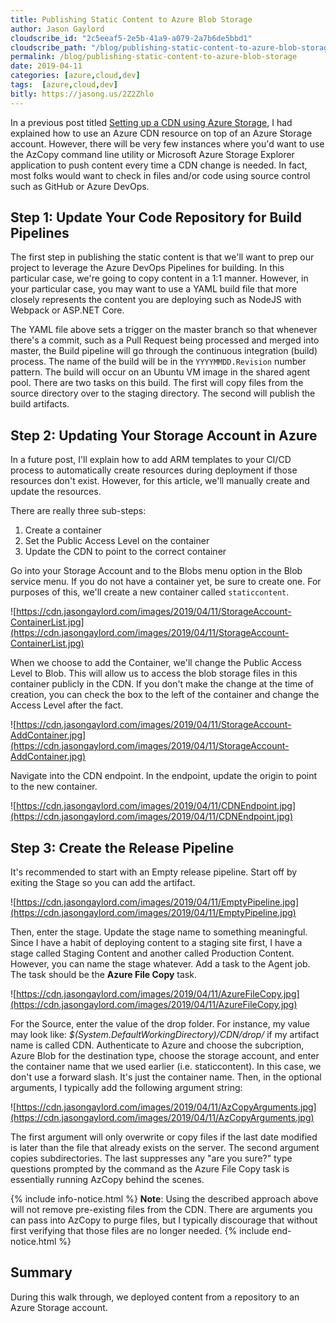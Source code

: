 ```yaml
---
title: Publishing Static Content to Azure Blob Storage
author: Jason Gaylord
cloudscribe_id: "2c5eeaf5-2e5b-41a9-a079-2a7b6de5bbd1"
cloudscribe_path: "/blog/publishing-static-content-to-azure-blob-storage"
permalink: /blog/publishing-static-content-to-azure-blob-storage
date: 2019-04-11
categories: [azure,cloud,dev]
tags:  [azure,cloud,dev]
bitly: https://jasong.us/2Z2Zhlo
---
```


In a previous post titled [Setting up a CDN using Azure Storage](https://jasong.us/2TOn30v), I had explained how to use an Azure CDN resource on top of an Azure Storage account. However, there will be very few instances where you'd want to use the AzCopy command line utility or Microsoft Azure Storage Explorer application to push content every time a CDN change is needed. In fact, most folks would want to check in files and/or code using source control such as GitHub or Azure DevOps.

## Step 1: Update Your Code Repository for Build Pipelines
The first step in publishing the static content is that we'll want to prep our project to leverage the Azure DevOps Pipelines for building. In this particular case, we're going to copy content in a 1:1 manner. However, in your particular case, you may want to use a YAML build file that more closely represents the content you are deploying such as NodeJS with Webpack or ASP.NET Core. 

The YAML file above sets a trigger on the master branch so that whenever there's a commit, such as a Pull Request being processed and merged into master, the Build pipeline will go through the continuous integration (build) process. The name of the build will be in the `YYYYMMDD.Revision` number pattern. The build will occur on an Ubuntu VM image in the shared agent pool. There are two tasks on this build. The first will copy files from the source directory over to the staging directory. The second will publish the build artifacts.

## Step 2: Updating Your Storage Account in Azure
In a future post, I'll explain how to add ARM templates to your CI/CD process to automatically create resources during deployment if those resources don't exist. However, for this article, we'll manually create and update the resources.

There are really three sub-steps:

1.  Create a container
2.  Set the Public Access Level on the container
3.  Update the CDN to point to the correct container

Go into your Storage Account and to the Blobs menu option in the Blob service menu. If you do not have a container yet, be sure to create one. For purposes of this, we'll create a new container called `staticcontent`. 

![https://cdn.jasongaylord.com/images/2019/04/11/StorageAccount-ContainerList.jpg](https://cdn.jasongaylord.com/images/2019/04/11/StorageAccount-ContainerList.jpg)

When we choose to add the Container, we'll change the Public Access Level to Blob. This will allow us to access the blob storage files in this container publicly in the CDN. If you don't make the change at the time of creation, you can check the box to the left of the container and change the Access Level after the fact.

![https://cdn.jasongaylord.com/images/2019/04/11/StorageAccount-AddContainer.jpg](https://cdn.jasongaylord.com/images/2019/04/11/StorageAccount-AddContainer.jpg)

Navigate into the CDN endpoint. In the endpoint, update the origin to point to the new container. 

![https://cdn.jasongaylord.com/images/2019/04/11/CDNEndpoint.jpg](https://cdn.jasongaylord.com/images/2019/04/11/CDNEndpoint.jpg)

## Step 3: Create the Release Pipeline
It's recommended to start with an Empty release pipeline. Start off by exiting the Stage so you can add the artifact.

![https://cdn.jasongaylord.com/images/2019/04/11/EmptyPipeline.jpg](https://cdn.jasongaylord.com/images/2019/04/11/EmptyPipeline.jpg)

Then, enter the stage. Update the stage name to something meaningful. Since I have a habit of deploying content to a staging site first, I have a stage called Staging Content and another called Production Content. However, you can name the stage whatever. Add a task to the Agent job. The task should be the **Azure File Copy** task. 

![https://cdn.jasongaylord.com/images/2019/04/11/AzureFileCopy.jpg](https://cdn.jasongaylord.com/images/2019/04/11/AzureFileCopy.jpg)

For the Source, enter the value of the drop folder. For instance, my value may look like: *$(System.DefaultWorkingDirectory)/CDN/drop/* if my artifact name is called CDN. Authenticate to Azure and choose the subcription, Azure Blob for the destination type, choose the storage account, and enter the container name that we used earlier (i.e. staticcontent). In this case, we don't use a forward slash. It's just the container name. Then, in the optional arguments, I typically add the following argument string:

![https://cdn.jasongaylord.com/images/2019/04/11/AzCopyArguments.jpg](https://cdn.jasongaylord.com/images/2019/04/11/AzCopyArguments.jpg)

The first argument will only overwrite or copy files if the last date modified is later than the file that already exists on the server. The second argument copies subdirectories. The last suppresses any "are you sure?" type questions prompted by the command as the Azure File Copy task is essentially running AzCopy behind the scenes.

{% include info-notice.html %}
<strong>Note</strong>: Using the described approach above will not remove pre-existing files from the CDN. There are arguments you can pass into AzCopy to purge files, but I typically discourage that without first verifying that those files are no longer needed.
{% include end-notice.html %}

## Summary
During this walk through, we deployed content from a repository to an Azure Storage account.